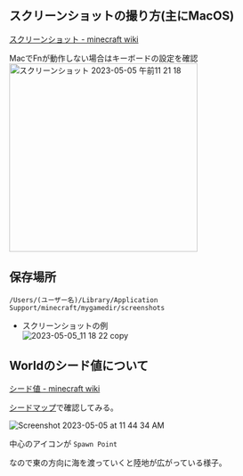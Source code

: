 ## スクリーンショットの撮り方(主にMacOS)
[スクリーンショット - minecraft wiki](https://minecraft.fandom.com/ja/wiki/%E3%82%B9%E3%82%AF%E3%83%AA%E3%83%BC%E3%83%B3%E3%82%B7%E3%83%A7%E3%83%83%E3%83%88)

MacでFnが動作しない場合はキーボードの設定を確認  
<img width="338" alt="スクリーンショット 2023-05-05 午前11 21 18" src="https://user-images.githubusercontent.com/948237/236365912-09bada74-f209-4b56-b44e-43bc5810fab5.png">
## 保存場所
```
/Users/(ユーザー名)/Library/Application Support/minecraft/mygamedir/screenshots
```
- スクリーンショットの例  
![2023-05-05_11 18 22 copy](https://user-images.githubusercontent.com/948237/236366896-e5cb5671-2664-4f75-9c1a-6f02299e43e1.jpg)

## Worldのシード値について
[シード値 - minecraft wiki](https://minecraft.fandom.com/ja/wiki/%E3%82%B7%E3%83%BC%E3%83%89%E5%80%A4)

[シードマップ](https://www.chunkbase.com/apps/seed-map#7720807163619111538)で確認してみる。

![Screenshot 2023-05-05 at 11 44 34 AM](https://user-images.githubusercontent.com/948237/236367718-1aea9948-d9f1-4082-9a73-9b6b0a097e6c.png)

中心のアイコンが `Spawn Point` 

なので東の方向に海を渡っていくと陸地が広がっている様子。

